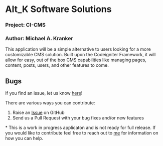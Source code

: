 # Alt_K Software Solutions

### Project: CI-CMS
### Author: Michael A. Kranker

This application will be a simple alternative to users looking for a more customizable CMS solution.
Built upon the Codeigniter Framework, it will allow for easy, out of the box CMS capabilities like managing 
pages, content, posts, users, and other features to come.

## Bugs ##
If you find an issue, let us know [here](https://gitlab.com/mkhimself/ci-cms/issues/new)!

There are various ways you can contribute:

1. Raise an [Issue](https://gitlab.com/mkhimself/ci-cms/issues) on GitHub
2. Send us a Pull Request with your bug fixes and/or new features

\* This is a work in progress applicaton and is not ready for full release. If you would like to contribute 
feel free to reach out to [me](https://www.michaelkranker.com) for information on how you can help.
